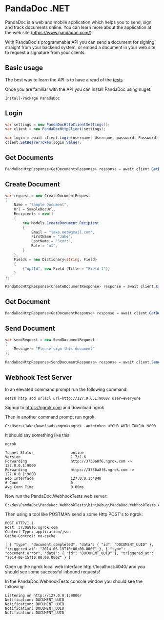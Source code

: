 ﻿# PandaDoc .NET 

PandaDoc is a web and mobile application which helps you to send, sign and track documents online. You can learn more about the application at the web site (https://www.pandadoc.com/).

With PandaDoc's programmable API you can send a document for signing straight from your backend system, or embed a document in your web site to request a signature from your clients.

## Basic usage

The best way to learn the API is to have a read of the [tests](https://github.com/superlogical/PandaDoc/blob/master/PandaDoc.Tests/PandaDocHttpClientTests.cs)

Once you are familiar with the API you can install PandaDoc using nuget:

````
Install-Package PanadaDoc
````

## Login

````csharp
var settings = new PandaDocHttpClientSettings();
var client = new PandaDocHttpClient(settings);

var login = await client.Login(username: Username, password: Password);
client.SetBearerToken(login.Value);
````

## Get Documents
````csharp
PandaDocHttpResponse<GetDocumentsResponse> response = await client.GetDocuments();
````

## Create Document
````csharp
var request = new CreateDocumentRequest
{
    Name = "Sample Document",
    Url = SampleDocUrl,
    Recipients = new[]
    {
        new Models.CreateDocument.Recipient
        {
            Email = "jake.net@gmail.com",
            FirstName = "Jake",
            LastName = "Scott",
            Role = "u1",
        }
    },
    Fields = new Dictionary<string, Field>
    {
        {"optId", new Field {Title = "Field 1"}}
    }
};

PandaDocHttpResponse<CreateDocumentResponse> response = await client.CreateDocument(request);
````

## Get Document
````csharp
PandaDocHttpResponse<GetDocumentResponse> response = await client.GetDocument(uuid);
````

## Send Document
````csharp
var sendRequest = new SendDocumentRequest
{
    Message = "Please sign this document"
};

PandaDocHttpResponse<SendDocumentResponse> response = await client.SendDocument(createResponse.Value.Uuid, sendRequest);
````

## Webhook Test Server
 
In an elevated command prompt run the following command:

````
netsh http add urlacl url=http://127.0.0.1:9000/ user=everyone
````

Signup to https://ngrok.com and download ngrok

Then in another command prompt run ngrok:

````
C:\Users\Jake\Downloads\ngrok>ngrok -authtoken <YOUR_AUTH_TOKEN> 9000
````

It should say something like this:

````
ngrok

Tunnel Status                 online
Version                       1.7/1.6
Forwarding                    http://3730a8f6.ngrok.com -> 127.0.0.1:9000
Forwarding                    https://3730a8f6.ngrok.com -> 127.0.0.1:9000
Web Interface                 127.0.0.1:4040
# Conn                        0
Avg Conn Time                 0.00ms
````

Now run the PandaDoc.WebhookTests web server:
````
C:\dev\PandaDoc\PandaDoc.WebhookTests\bin\Debug\PandaDoc.WebhookTests.exe
````

Then using a tool like POSTMAN send a some Http POST's to ngrok:

````
POST HTTP/1.1
Host: 3730a8f6.ngrok.com
Content-Type: application/json
Cache-Control: no-cache

[ { "type": "document.completed", "data": { "id": "DOCUMENT_UUID" }, "triggered_at": "2014-06-15T10:00:00.000Z" }, { "type": "document.error", "data": { "id": "DOCUMENT_UUID" }, "triggered_at": "2014-06-15T10:00:00.000Z" } ]
````

Open up the ngrok local web interface http://localhost:4040/ and you should see some successful inbound requests!

In the PandaDoc.WebhookTests console window you should see the following:

````
Listening on http://127.0.0.1:9000/
Notification: DOCUMENT_UUID
Notification: DOCUMENT_UUID
Notification: DOCUMENT_UUID
Notification: DOCUMENT_UUID
````
